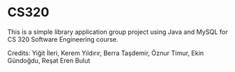 # CS320
This is a simple library application group project using Java and MySQL for CS 320 Software Engineering course.

Credits:
Yiğit İleri,
Kerem Yıldırır,
Berra Taşdemir,
Öznur Timur,
Ekin Gündoğdu,
Reşat Eren Bulut

